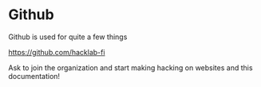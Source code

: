 # Github

Github is used for quite a few things

<https://github.com/hacklab-fi>

Ask to join the organization and start making hacking on websites and this documentation!